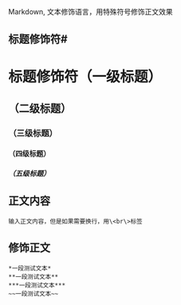  Markdown, 文本修饰语言，用特殊符号修饰正文效果<br>

## 标题修饰符\#

# 标题修饰符（一级标题）
## （二级标题）
### （三级标题）
#### （四级标题）
##### （五级标题）

## 正文内容

	输入正文内容，但是如果需要换行，用\<br\>标签

## 修饰正文
	
	*一段测试文本*
	**一段测试文本**
	***一段测试文本***
	~~一段测试文本~~

